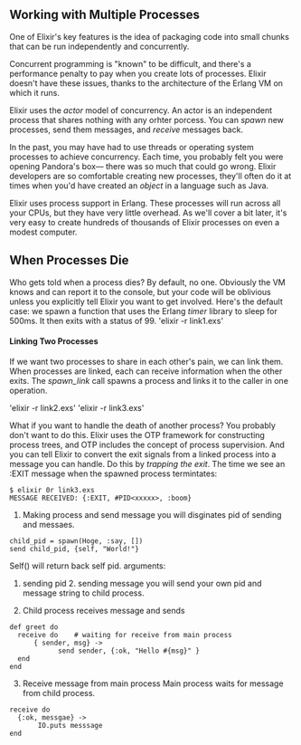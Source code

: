 Working with Multiple Processes
-----
One of Elixir's key features is the idea of packaging code into small chunks
that can be run independently and concurrently.

Concurrent programming is "known" to be difficult, and there's a performance penalty to 
pay when you create lots of processes.
Elixir doesn't have these issues, thanks to the architecture of the Erlang VM on which it runs.

Elixir uses the *actor* model of concurrency. An actor is an independent process that shares nothing with any orhter porcess. 
You can *spawn* new processes, send them messages, and *receive* messages back.

In the past, you may have had to use threads or operating system processes to achieve concurrency.
Each time, you probably felt you were opening Pandora's box— there was so much that could go wrong.
Elixir developers are so comfortable creating new processes, they'll often do it at times when you'd have created an *object* in a language such as Java.

Elixir uses process support in Erlang. These processes will run across all your CPUs, but they have very little overhead.
As we'll cover a bit later, it's very easy to create hundreds of thousands of Elixir processes on even a modest computer.


## When Processes Die
  Who gets told when a process dies? By default, no one. Obviously the VM 
	knows and can report it to the console, but your code will be oblivious unless you explicitly tell Elixir you want to get involved.
	Here's the default case: we spawn a function that uses the Erlang _timer_ library to sleep for 500ms. It then exits with a status of 99.
	'elixir -r link1.exs'

#### Linking Two Processes
  If we want two processes to share in each other's pain, we can link them.
	When processes are linked, each can receive information when the other exits. 
	The _spawn_link_ call spawns a process and links it to the caller in one operation.

'elixir -r link2.exs'
'elixir -r link3.exs'

  What if you want to handle the death of another process? You probably don't want to do this.
	Elixir uses the OTP framework for constructing process trees, and OTP includes the concept of process supervision.
	And you can tell Elixir to convert the exit signals from a linked process
	into a message you can handle. Do this by _trapping the exit_.
  The time we see an :EXIT message when the spawned process termintates:
```
$ elixir 0r link3.exs
MESSAGE RECEIVED: {:EXIT, #PID<xxxxx>, :boom}
```

1. Making process and send message
  you will disginates pid of sending and messaes.
```
child_pid = spawn(Hoge, :say, [])
send child_pid, {self, "World!"}
```
Self() will return back self pid.
  arguments:
  1. sending pid
	2. sending message
you will send your own pid and message string to child process.

2. Child process receives message and sends
```
def greet do 
  receive do    # waiting for receive from main process 
	  { sender, msg} ->
		    send sender, {:ok, "Hello #{msg}" }
  end
end
```
3. Receive message from main process
  Main process waits for message from child process.
```
receive do 
  {:ok, messgae} ->
	   IO.puts messsage
end
```


